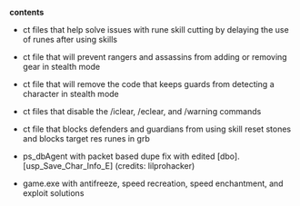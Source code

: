 **contents**

* ct files that help solve issues with rune skill cutting by delaying the use of runes after using skills

* ct file that will prevent rangers and assassins from adding or removing gear in stealth mode

* ct file that will remove the code that keeps guards from detecting a character in stealth mode

* ct files that disable the /iclear, /eclear, and /warning commands

* ct file that blocks defenders and guardians from using skill reset stones and blocks target res runes in grb

* ps_dbAgent with packet based dupe fix with edited [dbo].[usp_Save_Char_Info_E] (credits: lilprohacker)

* game.exe with antifreeze, speed recreation, speed enchantment, and exploit solutions
